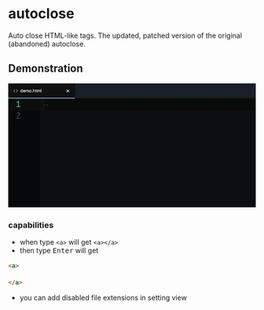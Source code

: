 # autoclose
Auto close HTML-like tags. The updated, patched version of the original (abandoned) autoclose.

## Demonstration
<img src="https://raw.githubusercontent.com/yubaoquan/yubaoquan.github.io/master/images/auto-close-html2-demo/demolow.gif"/>

### capabilities
  * when type `<a>` will get `<a></a>`
  * then type <kbd>Enter</kbd> will get
  ```html
  <a>
  
  </a>
  ```
  * you can add disabled file extensions in setting view
